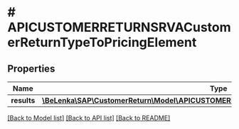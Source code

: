 # # APICUSTOMERRETURNSRVACustomerReturnTypeToPricingElement

## Properties

Name | Type | Description | Notes
------------ | ------------- | ------------- | -------------
**results** | [**\BeLenka\SAP\CustomerReturn\Model\APICUSTOMERRETURNSRVACustomerReturnPrcgElmntType[]**](APICUSTOMERRETURNSRVACustomerReturnPrcgElmntType.md) |  | [optional]

[[Back to Model list]](../../README.md#models) [[Back to API list]](../../README.md#endpoints) [[Back to README]](../../README.md)
